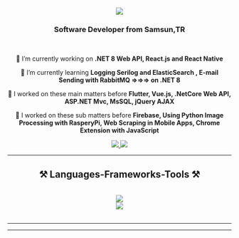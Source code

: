 
<h1 align="center">
    <img src="https://readme-typing-svg.herokuapp.com/?font=Righteous&size=35&center=true&vCenter=true&width=500&height=70&duration=4000&lines=Hi+There!+👋;+I'm+Okan+Oguz+TEKBAŞ!;" />
</h1>

<h3 align="center">Software Developer from Samsun,TR</h3>

<br/>

<div align="center">
 
 🔭 I’m currently working on **.NET 8 Web API, React.js and React Native**
 
 🌱 I’m currently learning **Logging Serilog and ElasticSearch , E-mail Sending with RabbitMQ   =>=>=>  on .NET 8**

💬 I worked on these main matters before  **Flutter, Vue.js, .NetCore Web API, ASP.NET Mvc, MsSQL, jQuery AJAX**

💬 I worked on these sub matters before  **Firebase, Using Python Image Processing with RasperyPi, Web Scraping in Mobile Apps, Chrome Extension with JavaScript**

 </div>
 
<div align="center"> 
  <a href="mailto:oguztekbas0@gmail.com">
    <img src="https://img.shields.io/badge/Gmail-333333?style=for-the-badge&logo=gmail&logoColor=red" />
  </a>
  <a href="https://linkedin.com/in/okan-oguz-tekbas-7a470314b" target="_blank">
    <img src="https://img.shields.io/badge/LinkedIn-0077B5?style=for-the-badge&logo=linkedin&logoColor=white" target="_blank" />
  </a>
</div>

 <hr/>
 
<h2 align="center">⚒️ Languages-Frameworks-Tools ⚒️</h2>
<br/>
<div align="center">
    <img src="https://skillicons.dev/icons?i=react,dotnet,cs,javascript,redis" /><br>
    <img src="https://skillicons.dev/icons?i=postman,visualstudio,vscode" />
<br>
</div>

<br/>
<hr/>

<hr/>
